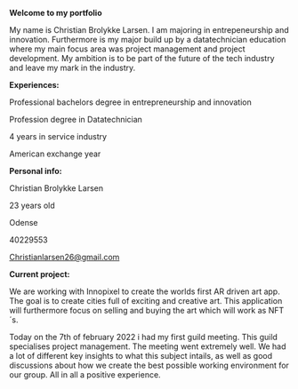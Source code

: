 **Welcome to my portfolio**

My name is Christian Brolykke Larsen. I am majoring in entrepeneurship and innovation. Furthermore is my major build up by a datatechnician education where my main focus area was project management and project development. My ambition is to be part of the future of the tech industry and leave my mark in the industry. 

**Experiences:**

Professional bachelors degree in entrepreneurship and innovation

Profession degree in Datatechnician

4 years in service industry

American exchange year

**Personal info:**

Christian Brolykke Larsen

23 years old

Odense

40229553

Christianlarsen26@gmail.com


**Current project:**

We are working with Innopixel to create the worlds first AR driven art app. The goal is to create cities full of exciting and creative art. This application will furthermore focus on selling and buying the art which will work as NFT´s. 

Today on the 7th of february 2022 i had my first guild meeting. This guild specialises project management. The meeting went extremely well. We had a lot of different key insights to what this subject intails, as well as good discussions about how we create the best possible working environment for our group. All in all a positive experience.
